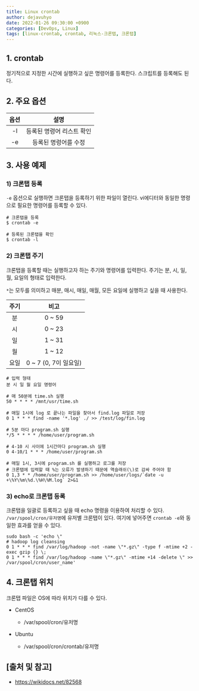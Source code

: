 ```yaml
---
title: Linux crontab
author: dejavuhyo
date: 2022-01-26 09:30:00 +0900
categories: [DevOps, Linux]
tags: [linux-crontab, crontab, 리눅스-크론탭, 크론탭]
---
```


## 1. crontab
정기적으로 지정한 시간에 실행하고 싶은 명령어를 등록한다. 스크립트를 등록해도 된다.

## 2. 주요 옵션

| 옵션 | 설명 |
|:-----:|:-----:|
| -l | 등록된 명령어 리스트 확인 |
| -e | 등록된 명령어를 수정 |

## 3. 사용 예제

### 1) 크론탭 등록
`-e` 옵션으로 실행하면 크론탭을 등록하기 위한 파일이 열린다. vi에디터와 동일한 명령으로 필요한 명령어를 등록할 수 있다.

```shell
# 크론탭을 등록
$ crontab -e

# 등록된 크론탭을 확인
$ crontab -l
```

### 2) 크론탭 주기
크론탭을 등록할 때는 실행하고자 하는 주기와 명령어를 입력한다. 주기는 분, 시, 일, 월, 요일의 형태로 입력한다.

`*`는 모두를 의미하고 매분, 매시, 매일, 매월, 모든 요일에 실행하고 싶을 때 사용한다.

| 주기 | 비고 |
|:-----:|:-----:|
| 분 | 0 ~ 59 |
| 시 | 0 ~ 23 |
| 일 | 1 ~ 31 |
| 월 | 1 ~ 12 |
| 요일 | 0 ~ 7 (0, 7이 일요일) |

```shell
# 입력 형태 
분 시 일 월 요일 명령어

# 매 50분에 time.sh 실행 
50 * * * * /mnt/usr/time.sh

# 매일 1시에 log 로 끝나는 파일을 찾아서 find.log 파일로 저장 
0 1 * * * find -name '*.log' ./ >> /test/log/fin.log 

# 5분 마다 program.sh 실행
*/5 * * * * /home/user/program.sh

# 4-10 시 사이에 1시간마다 program.sh 실행
0 4-10/1 * * * /home/user/program.sh

# 매일 1시, 3시에 program.sh 를 실행하고 로그를 저장
# 크론탭에 입력할 때 %는 오류가 발생하기 때문에 역슬래쉬(\)로 감싸 주어야 함 
0 1,3 * * /home/user/program.sh >> /home/user/logs/`date -u +\%Y\%m\%d.\%H\%M.log` 2>&1
```

### 3) echo로 크론탭 등록
크론탭을 일괄로 등록하고 싶을 때 echo 명령을 이용하여 처리할 수 있다. `/var/spool/cron/유저명`에 유저별 크론탭이 있다. 여기에 넣어주면 `crontab -e`와 동일한 효과를 얻을 수 있다.

```shell
sudo bash -c 'echo \"
# hadoop log cleansing
0 1 * * * find /var/log/hadoop -not -name \"*.gz\" -type f -mtime +2 -exec gzip {} \;
0 1 * * * find /var/log/hadoop -name \"*.gz\" -mtime +14 -delete \" >> /var/spool/cron/user_name'
```

## 4. 크론탭 위치
크론탭 파일은 OS에 따라 위치가 다를 수 있다.

* CentOS
  - /var/spool/cron/유저명

* Ubuntu
  - /var/spool/cron/crontab/유저명

## [출처 및 참고]
* <https://wikidocs.net/82568>
